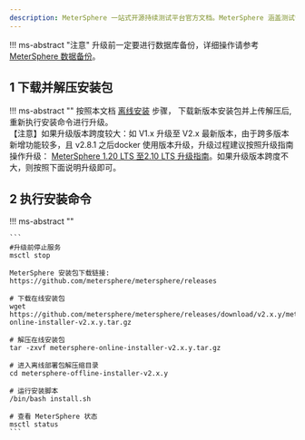 ```yaml
---
description: MeterSphere 一站式开源持续测试平台官方文档。MeterSphere 涵盖测试管理、接口测试、UI 测试和性能测试等功能，全面兼容 JMeter、Selenium 等主流开源标准，有效助力开发和测试团队充分利用云弹性进行高度可 扩展的自动化测试，加速高质量的软件交付。
---
```


!!! ms-abstract "注意"
    升级前一定要进行数据库备份，详细操作请参考 [MeterSphere 数据备份](./backup_data.md)。

## 1 下载并解压安装包
!!! ms-abstract ""
    按照本文档 [离线安装](./offline_installation.md) 步骤， 下载新版本安装包并上传解压后, 重新执行安装命令进行升级。<br>
    【注意】如果升级版本跨度较大：如 V1.x 升级至 V2.x 最新版本，由于跨多版本新增功能较多，且 v2.8.1 之后docker 使用版本升级，升级过程建议按照升级指南操作升级： [MeterSphere 1.20 LTS 至2.10 LTS 升级指南](https://kb.fit2cloud.com/?p=9a46f075-5cfe-46de-81f8-ab5278699697)。如果升级版本跨度不大，则按照下面说明升级即可。

## 2 执行安装命令
!!! ms-abstract ""

    ```
    #升级前停止服务
    msctl stop

    MeterSphere 安装包下载链接: https://github.com/metersphere/metersphere/releases

    # 下载在线安装包
    wget https://github.com/metersphere/metersphere/releases/download/v2.x.y/metersphere-online-installer-v2.x.y.tar.gz
    
    # 解压在线安装包
    tar -zxvf metersphere-online-installer-v2.x.y.tar.gz

    # 进入离线部署包解压缩目录
    cd metersphere-offline-installer-v2.x.y
    
    # 运行安装脚本
    /bin/bash install.sh
    
    # 查看 MeterSphere 状态
    msctl status
    ```
